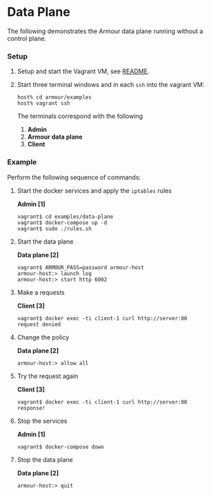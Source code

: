 Data Plane
==========

The following demonstrates the Armour data plane running without a control plane.

### Setup

1. Setup and start the Vagrant VM, see [README](../README.md).
1. Start three terminal windows and in each `ssh` into the vagrant VM:

   ```shell
   host% cd armour/examples
   host% vagrant ssh
   ```

	The terminals correspond with the following
	
	1. **Admin**
	1. **Armour data plane**
	1. **Client**

### Example

Perform the following sequence of commands:

1. Start the docker services and apply the `iptables` rules

	**Admin [1]**

	```shell
	vagrant$ cd examples/data-plane
	vagrant$ docker-compose up -d
	vagrant$ sudo ./rules.sh
	```

1. Start the data plane

	**Data plane [2]**

	```shell
	vagrant$ ARMOUR_PASS=password armour-host
	armour-host:> launch log
	armour-host:> start http 6002
	```

1. Make a requests
	
	**Client [3]**
	
	```
   vagrant$ docker exec -ti client-1 curl http://server:80
   request denied
	```

1. Change the policy

	**Data plane [2]**

	```
	armour-host:> allow all
	```

1. Try the request again
	
	**Client [3]**
	
	```
   vagrant$ docker exec -ti client-1 curl http://server:80
   response!
	```
	
1. Stop the services

	**Admin [1]**

	```shell
	vagrant$ docker-compose down
	```

1. Stop the data plane

	**Data plane [2]**

	```
	armour-host:> quit
	```